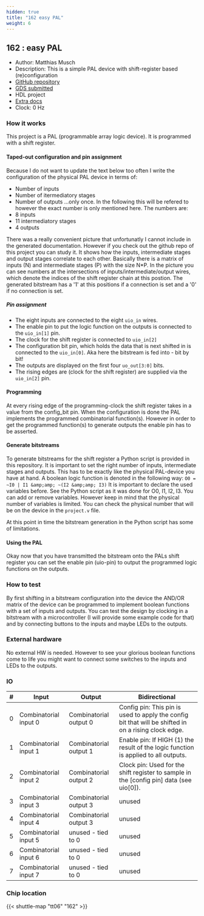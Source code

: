 ```yaml
---
hidden: true
title: "162 easy PAL"
weight: 6
---
```


## 162 : easy PAL

* Author: Matthias Musch
* Description: This is a simple PAL device with shift-register based (re)configuration
* [GitHub repository](https://github.com/matztron/tt06-PAL)
* [GDS submitted](https://github.com/matztron/tt06-PAL/actions/runs/8652618389)
* HDL project
* [Extra docs](None)
* Clock: 0 Hz

<!---

This file is used to generate your project datasheet. Please fill in the information below and delete any unused
sections.

You can also include images in this folder and reference them in the markdown. Each image must be less than
512 kb in size, and the combined size of all images must be less than 1 MB.
-->


### How it works

This project is a PAL (programmable array logic device). It is programmed with a shift register.

#### Taped-out configuration and pin assignment

Because I do not want to update the text below too often I write the configuration of the physical PAL device in terms of:

- Number of inputs
- Number of itermediatory stages
- Number of outputs
  ...only once. In the following this will be refered to however the exact number is only mentioned here.
  The numbers are:
- 8 inputs
- 11 intermediatory stages
- 4 outputs

<!---<img src="/Images/example_n4_p4_o3_no_connections.png" alt="drawing" width="600"/>-->


There was a really convenient picture that unfortunatly I cannot include in the generated documentation.
However if you check out the github repo of this project you can study it.
It shows how the inputs, intermediate stages and output stages correlate to each other.
Basically there is a matrix of inputs (N) and intermediate stages (P) with the size N*P.
In the picture you can see numbers at the intersections of inputs/intermediate/output wires, which denote the indices of the shift register chain at this postion. The generated bitstream has a '1' at this positions if a connection is set and a '0' if no connection is set.

##### Pin assignment

- The eight inputs are connected to the eight `uio_in` wires.
- The enable pin to put the logic function on the outputs is connected to the `uio_in[1]` pin.
- The clock for the shift register is connected to `uio_in[2]`
- The configuration bit pin, which holds the data that is next shifted in is connected to the `uio_in[0]`. Aka here the bitstream is fed into - bit by bit!
- The outputs are displayed on the first four `uo_out[3:0]` bits.
- The rising edges are (clock for the shift register) are supplied via the `uio_in[2]` pin.

#### Programming

At every rising edge of the programming-clock the shift register takes in a value from the config_bit pin.
When the configuration is done the PAL implements the programmed combinatorial function(s).
However in order to get the programmed function(s) to generate outputs the enable pin has to be asserted.

#### Generate bitstreams

To generate bitstreams for the shift register a Python script is provided in this repository.
It is important to set the right number of inputs, intermediate stages and outputs.
This has to be exactly like the physical PAL-device you have at hand.
A boolean logic function is denoted in the following way:
`O0 = ~I0 | I1 &amp;amp; ~(I2 &amp;amp; I3)`
It is important to declare the used variables before. See the Python script as it was done for O0, I1, I2, I3.
You can add or remove variables. However keep in mind that the physical number of variables is limited.
You can check the physical number that will be on the device in the `project.v` file.

At this point in time the bitstream generation in the Python script has some of limitations.

#### Using the PAL

Okay now that you have transmitted the bitstream onto the PALs shift register you can set the enable pin (uio-pin) to output the programmed logic functions on the outputs.

### How to test

By first shifting in a bitstream configuration into the device the AND/OR matrix of the device can be programmed to implement boolean functions with a set of inputs and outputs.
You can test the design by clocking in a bitstream with a microcontroller (I will provide some example code for that) and by connecting buttons to the inputs and maybe LEDs to the outputs.

### External hardware

No external HW is needed. However to see your glorious boolean functions come to life you might want to connect some switches to the inputs and LEDs to the outputs.


### IO

| # | Input          | Output         | Bidirectional   |
| - | -------------- | -------------- | --------------- |
| 0 | Combinatorial input 0 | Combinatorial output 0 | Config pin: This pin is used to apply the config bit that will be shifted in on a rising clock edge. |
| 1 | Combinatorial input 1 | Combinatorial output 1 | Enable pin: If HIGH (1) the result of the logic function is applied to all outputs. |
| 2 | Combinatorial input 2 | Combinatorial output 2 | Clock pin: Used for the shift register to sample in the [config pin] data (see uio[0]). |
| 3 | Combinatorial input 3 | Combinatorial output 3 | unused |
| 4 | Combinatorial input 4 | Combinatorial output 3 | unused |
| 5 | Combinatorial input 5 | unused - tied to 0 | unused |
| 6 | Combinatorial input 6 | unused - tied to 0 | unused |
| 7 | Combinatorial input 7 | unused - tied to 0 | unused |

### Chip location

{{< shuttle-map "tt06" "162" >}}
